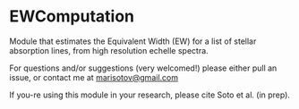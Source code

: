 # EWComputation
Module that estimates the Equivalent Width (EW) for a list of stellar absorption lines, from high resolution echelle spectra.

For questions and/or suggestions (very welcomed!) please either pull an issue, or contact me at marisotov@gmail.com

If you-re using this module in your research, please cite Soto et al. (in prep).
